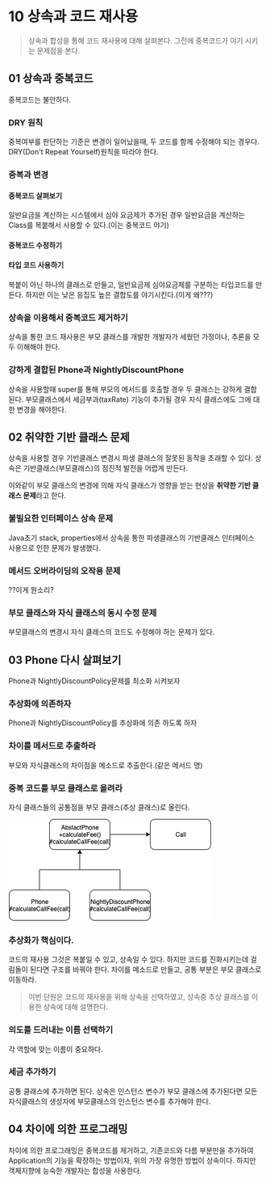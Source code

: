 # 10 상속과 코드 재사용

> 상속과 합성을 통해 코드 재사용에 대해 살펴본다. 그전에 중복코드가 야기 시키는 문제점을 본다.



## 01 상속과 중복코드

중복코드는 불안하다.



### DRY 원칙

중복여부를 판단하는 기준은 변경이 일어났을때, 두 코드를 함께 수정해야 되는 경우다. DRY(Don't Repeat Yourself)원칙을 따라야 한다.



### 중복과 변경

#### 중복코드 살펴보기

일반요금을 계산하는 시스템에서 심야 요금제가 추가된 경우 일반요금을 계산하는 Class를 복붙해서 사용할 수 있다.(이는 중복코드 야기)

#### 중복코드 수정하기

#### 타입 코드 사용하기

복붙이 아닌 하나의 클래스로 만들고, 일반요금제 심야요금제를 구분하는 타입코드를 만든다. 하지만 이는 낮은 응집도 높은 결합도를 야기시킨다.(이게 왜???)



### 상속을 이용해서 중복코드 제거하기

상속을 통한 코드 재사용은 부모 클래스를 개발한 개발자가 세웠던 가정이나, 추론을 모두 이해해야 한다.



### 강하게 결합된 Phone과 NightlyDiscountPhone

상속을 사용할때 super를 통해 부모의 메서드를 호출할 경우 두 클래스는 강하게 결합된다. 부모클래스에서 세금부과(taxRate) 기능이 추가될 경우 자식 클래스에도 그에 대한 변경을 해야한다.



## 02 취약한 기반 클래스 문제

상속을 사용할 경우 기반클래스 변경시 파생 클래스의 잘못된 동작을 초래할 수 있다. 상속은 기반클래스(부모클래스)의 점진적 발전을 어렵게 만든다.

이와같이 부모 클래스의 변경에 의해 자식 클래스가 영향을 받는 현상을 **취약한 기반 클래스 문제**라고 한다.



### 불빌요한 인터페이스 상속 문제

Java초기 stack, properties에서 상속을 통한 파생클래스의 기반클래스 인터페이스 사용으로 인한 문제가 발생했다.



### 메서드 오버라이딩의 오작용 문제

??이게 뭔소리?



### 부모 클래스와 자식 클래스의 동시 수정 문제

부모클래스의 변경시 자식 클래스의 코드도 수정해야 하는 문제가 있다.



## 03 Phone 다시 살펴보기

Phone과 NightlyDiscountPolicy문제를 최소화 시켜보자



### 추상화에 의존하자

Phone과 NightlyDiscountPolicy를 추상화에 의존 하도록 하자



### 차이를 메서드로 추출하라

부모와 자식클래스의 차이점을 메소드로 추출한다.(같은 메서드 명)



### 중복 코드를 부모 클래스로 올려라

자식 클래스들의 공통점을 부모 클래스(추상 클래스)로 올린다.



![10-1](./drawio/10-1.png)



### 추상화가 핵심이다.

코드의 재사용 그것은 복붙일 수 있고, 상속일 수 있다. 하지만 코드를 진화시키는데 걸림돌이 된다면 구조를 바꿔야 한다. 차이를 메소드로 만들고, 공통 부분은 부모 클래스로 이동하라.

> 이번 단원은 코드의 재사용을 위해 상속을 선택하였고, 상속중 추상 클래스를 이용한 상속에 대해 설명한다.



### 의도를 드러내는 이름 선택하기

각 역할에 맞는 이름이 중요하다.



### 세금 추가하기

공통 클래스에 추가하면 된다. 상속은 인스턴스 변수가 부모 클래스에 추가된다면 모든 자식클래스의 생성자에 부모클래스의 인스턴스 변수를 추가해야 한다.



## 04 차이에 의한 프로그래밍

차이에 의한 프로그래밍은 중복코드를 제거하고, 기존코드와 다름 부분만을 추가하여 Application의 기능을 확장하는 방법이자, 위의 가장 유명한 방법이 상속이다. 하지만 객체지향에 능숙한 개발자는 합성을 사용한다.



